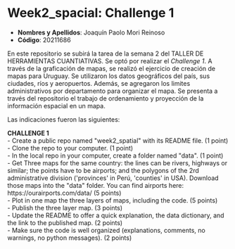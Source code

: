 # Week2_spacial: Challenge 1
- **Nombres y Apellidos**: Joaquín Paolo Mori Reinoso
- **Código**: 20211686

En este repositorio se subirá la tarea de la semana 2 del TALLER DE HERRAMIENTAS CUANTIATIVAS. Se optó por realizar el *Challenge 1*. A través de la graficación de mapas, se realizó el ejercicio de creación de mapas para Uruguay. Se utilizaron los datos geográficos del país, sus ciudades, ríos y aeropuertos. Además, se agregaron los limites administrativos por departamento para organizar el mapa. Se presenta a través del repositorio el trabajo de ordenamiento y proyección de la información espacial en un mapa.


Las indicaciones fueron las siguientes:
<div class="alert alert-danger">
  <strong>CHALLENGE 1</strong> 
    <br> - Create a public repo named "week2_spatial" with its README file. (1 point)
    <br> - Clone the repo to your computer. (1 point)
    <br> - In the local repo in your computer, create a folder named "data". (1 point)
    <br> - Get Three maps for the same country: the lines can be rivers, highways or similar; the points have to be airports; and the polygons  of the 2rd administrative division ('provinces' in Perú, 'counties' in USA). Download those maps into the "data" folder. You can find airports here: https://ourairports.com/data/ (5 points)
    <br> - Plot in one map the three layers of maps, including the code. (5 points)
    <br> - Publish the three layer map. (3 points)
    <br> - Update the README to offer a quick explanation, the data dictionary, and the link to the published map. (2 points)
    <br> - Make sure the code is well organized (explanations, comments, no warnings, no python messages). (2 points)
    
</div>


